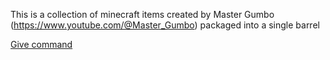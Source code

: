 This is a collection of minecraft items created by Master Gumbo (https://www.youtube.com/@Master_Gumbo) packaged into a single barrel

[Give command](https://github.com/Robbieman2000/Nested-Master-Gumbo-Cretions/blob/main/Command.md)
